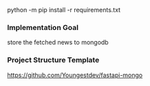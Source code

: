 python -m pip install -r requirements.txt

### Implementation Goal ###
store the fetched news to mongodb

### Project Structure Template ###
https://github.com/Youngestdev/fastapi-mongo

